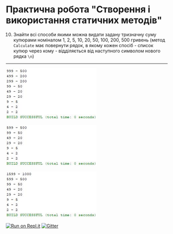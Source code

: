 # Практична робота "Створення і використання статичних методів"
10. Знайти всі способи якими можна видати задану тризначну суму купюрами номіналом 1, 2, 5, 10, 20, 50, 100, 200, 500 гривень (метод ```Calculate``` має повернути рядок, в якому кожен спосіб - список купюр через кому - відділяється від наступного символом нового рядка ```\n```)

----

![](https://github.com/ppc-ntu-khpi/34---static-methods-20sergejka02/blob/master/screenshots/1.jpg)

![](https://github.com/ppc-ntu-khpi/34---static-methods-20sergejka02/blob/master/screenshots/2.jpg)

![](https://github.com/ppc-ntu-khpi/34---static-methods-20sergejka02/blob/master/screenshots/3.jpg)

[![Run on Repl.it](https://repl.it/badge/github/ppc-ntu-khpi/identifiers-types-starter)](https://repl.it/github/ppc-ntu-khpi/identifiers-types-starter) [![Gitter](https://badges.gitter.im/PPC-SE-2020/OOP.svg)](https://gitter.im/PPC-SE-2020/OOP?utm_source=badge&utm_medium=badge&utm_campaign=pr-badge)
